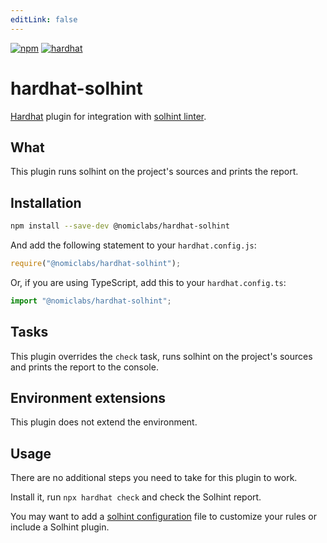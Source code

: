 ```yaml
---
editLink: false
---
```


[![npm](https://img.shields.io/npm/v/@nomiclabs/hardhat-solhint.svg)](https://www.npmjs.com/package/@nomiclabs/hardhat-solhint)
[![hardhat](https://hardhat.org/buidler-plugin-badge.svg?1)](https://hardhat.org)

# hardhat-solhint

[Hardhat](https://hardhat.org) plugin for integration with [solhint linter](https://github.com/protofire/solhint).

## What

This plugin runs solhint on the project's sources and prints the report.

## Installation

```bash
npm install --save-dev @nomiclabs/hardhat-solhint
```

And add the following statement to your `hardhat.config.js`:

```js
require("@nomiclabs/hardhat-solhint");
```

Or, if you are using TypeScript, add this to your `hardhat.config.ts`:

```js
import "@nomiclabs/hardhat-solhint";
```

## Tasks

This plugin overrides the `check` task, runs solhint on the project's sources and prints the report to the console.

## Environment extensions

This plugin does not extend the environment.

## Usage

There are no additional steps you need to take for this plugin to work.

Install it, run `npx hardhat check` and check the Solhint report.

You may want to add a [solhint configuration](https://github.com/protofire/solhint/blob/master/README.md) file to customize your rules or include a Solhint plugin.
